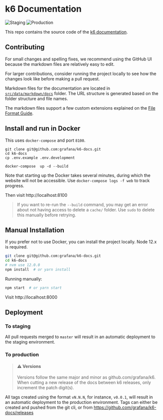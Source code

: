 # k6 Documentation
![Staging](https://github.com/grafana/k6-docs/workflows/Staging/badge.svg)
![Production](https://github.com/grafana/k6-docs/workflows/Production/badge.svg)

This repo contains the source code of the [k6 documentation](https://k6.io/docs/).

## Contributing

For small changes and spelling fixes, we recommend using the GitHub UI because the markdown files are relatively easy to edit.

For larger contributions, consider running the project locally to see how the changes look like before making a pull request.

Markdown files for the documentation are located in [`src/data/markdown/docs`](src/data/markdown/docs) folder. The URL structure is generated based on the folder structure and file names.

The markdown files support a few custom extensions explained on the [File Format Guide](CONTRIBUTING_FILE_FORMAT.md).

## Install and run in Docker

This uses `docker-compose` and port `8100`.

```shell
git clone git@github.com:grafana/k6-docs.git
cd k6-docs
cp .env.example .env.development

docker-compose  up -d --build
```

Note that starting up the Docker takes several minutes, during which the
website will not be accessible. Use `docker-compose logs -f web` to track
progress.

Then visit http://localhost:8100

> If you want to re-run the `--build` command, you may get an error about not having access to delete a `cache/` folder. Use `sudo` to delete this manually before retrying.


## Manual Installation
If you prefer not to use Docker, you can install the project locally.
Node 12.x is required.

```bash
git clone git@github.com:grafana/k6-docs.git
cd k6-docs
# nvm use 12.0.0
npm install  # or yarn install
```

Running manually:

```bash
npm start  # or yarn start
```

Visit http://localhost:8000

## Deployment

### To staging
All pull requests merged to `master` will result in an automatic deployment to the staging environment.

### To production

>  #### ⚠️ Versions
>
> Versions follow the same major and minor as github.com/grafana/k6. When cutting a new release of the docs between k6 releases, only increment the patch digit(s).

All tags created using the format `vN.N.N`, for instance, `v0.0.1`, will result in an automatic deployment to the production environment. Tags can either be created and pushed from the git cli, or from https://github.com/grafana/k6-docs/releases
